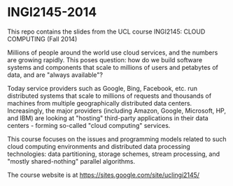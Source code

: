 INGI2145-2014
=============

This repo contains the slides from the UCL course INGI2145: CLOUD COMPUTING (Fall 2014)

Millions of people around the world use cloud services, and the numbers are growing rapidly.
This poses question: how do we build software systems and components that scale to millions
of users and petabytes of data, and are "always available"?

Today service providers such as Google, Bing, Facebook, etc. run distributed systems that
scale to millions of requests and thousands of machines from multiple geographically
distributed data centers. Increasingly, the major providers (including Amazon, Google,
Microsoft, HP, and IBM) are looking at "hosting" third-party applications in their data
centers - forming so-called "cloud computing" services.

This course focuses on the issues and programming models related to such cloud computing
environments and distributed data processing technologies: data partitioning, storage
schemes, stream processing, and "mostly shared-nothing" parallel algorithms.

The course website is at https://sites.google.com/site/uclingi2145/
